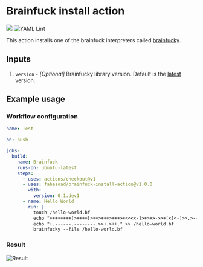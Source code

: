 # Brainfuck install action
![](https://img.shields.io/github/v/release/fabasoad/brainfuck-install-action?include_prereleases) ![YAML Lint](https://github.com/fabasoad/brainfuck-install-action/workflows/YAML%20Lint/badge.svg)

This action installs one of the brainfuck interpreters called [brainfucky](https://pypi.org/project/brainfucky/). 

## Inputs
1. `version` - _[Optional]_ Brainfucky library version. Default is the [latest](https://pypi.org/project/brainfucky/) version.

## Example usage

### Workflow configuration

```yaml
name: Test

on: push

jobs:
  build:
    name: Brainfuck
    runs-on: ubuntu-latest
    steps:
      - uses: actions/checkout@v1
      - uses: fabasoad/brainfuck-install-action@v1.0.0
        with:
          version: 0.1.dev1
      - name: Hello World
        run: |
          touch /hello-world.bf
          echo "++++++++[>++++[>++>+++>+++>+<<<<-]>+>+>->>+[<]<-]>>.>---.+++++++..+++.>>.<-.<.++" > /hello-world.bf
          echo "+.------.--------.>>+.>++." >> /hello-world.bf
          brainfucky --file /hello-world.bf

```

### Result
![Result](https://raw.githubusercontent.com/fabasoad/brainfuck-install-action/master/screenshot.png)
